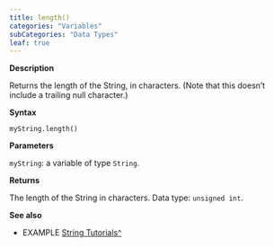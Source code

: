 ```yaml
---
title: length()
categories: "Variables"
subCategories: "Data Types"
leaf: true
---
```


**Description**

Returns the length of the String, in characters. (Note that this doesn’t
include a trailing null character.)

**Syntax**

`myString.length()`

**Parameters**

`myString`: a variable of type `String`.

**Returns**

The length of the String in characters. Data type: `unsigned int`.

**See also**

-   EXAMPLE [String
    Tutorials^](https://www.arduino.cc/en/Tutorial/BuiltInExamples#strings)
